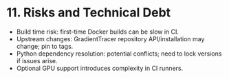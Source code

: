 # 11. Risks and Technical Debt

- Build time risk: first-time Docker builds can be slow in CI.
- Upstream changes: GradientTracer repository API/installation may change; pin to tags.
- Python dependency resolution: potential conflicts; need to lock versions if issues arise.
- Optional GPU support introduces complexity in CI runners.
